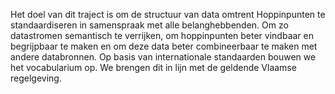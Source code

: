 Het doel van dit traject is om de structuur van data omtrent Hoppinpunten te standaardiseren in samenspraak met alle belanghebbenden. Om zo datastromen semantisch te verrijken, om hoppinpunten beter vindbaar en begrijpbaar te maken en om deze data beter combineerbaar te maken met andere databronnen. Op basis van internationale standaarden bouwen we het vocabularium op. We brengen dit in lijn met de geldende Vlaamse regelgeving.
